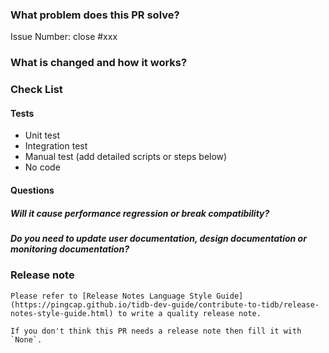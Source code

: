 <!--
Thank you for contributing to TiCDC! 
Please read MD's [CONTRIBUTING](https://github.com/pingcap/ticdc/blob/master/CONTRIBUTING.md) document **BEFORE** filing this PR.
-->

### What problem does this PR solve?
<!--
Please create an issue first to describe the problem.

There MUST be one line starting with "Issue Number:  " and 
linking the relevant issues via the "close" or "ref".

For more info, check https://pingcap.github.io/tidb-dev-guide/contribute-to-tidb/contribute-code.html#referring-to-an-issue.
 -->

Issue Number: close #xxx

### What is changed and how it works?

### Check List <!--REMOVE the items that are not applicable-->

#### Tests <!-- At least one of them must be included. -->

- Unit test
- Integration test
- Manual test (add detailed scripts or steps below)
- No code

#### Questions <!-- Authors should answer these questions and reviewers should consider these questions. -->

##### Will it cause performance regression or break compatibility?

##### Do you need to update user documentation, design documentation or monitoring documentation?

### Release note <!-- bugfixes or new features need a release note -->

```release-note
Please refer to [Release Notes Language Style Guide](https://pingcap.github.io/tidb-dev-guide/contribute-to-tidb/release-notes-style-guide.html) to write a quality release note.

If you don't think this PR needs a release note then fill it with `None`.
```
